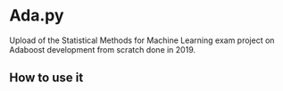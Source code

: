 # Ada.py
Upload of the Statistical Methods for Machine Learning exam project on Adaboost development from scratch done in 2019.

## How to use it


